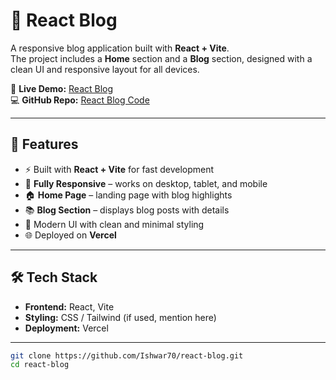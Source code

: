 # 📝 React Blog

A responsive blog application built with **React + Vite**.  
The project includes a **Home** section and a **Blog** section, designed with a clean UI and responsive layout for all devices.

🚀 **Live Demo:** [React Blog](https://react-blog-navy-eight.vercel.app/)  
💻 **GitHub Repo:** [React Blog Code](https://github.com/Ishwar70/react-blog)

---

## 📌 Features

- ⚡ Built with **React + Vite** for fast development
- 📱 **Fully Responsive** – works on desktop, tablet, and mobile
- 🏠 **Home Page** – landing page with blog highlights
- 📚 **Blog Section** – displays blog posts with details
- 🎨 Modern UI with clean and minimal styling
- 🌐 Deployed on **Vercel**

---

## 🛠️ Tech Stack

- **Frontend:** React, Vite
- **Styling:** CSS / Tailwind (if used, mention here)
- **Deployment:** Vercel

---

```bash
git clone https://github.com/Ishwar70/react-blog.git
cd react-blog

